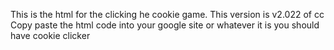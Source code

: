 This is the html for the clicking he cookie game.
This version is v2.022 of cc
Copy paste the html code into your google site or whatever it is
you should have cookie clicker
